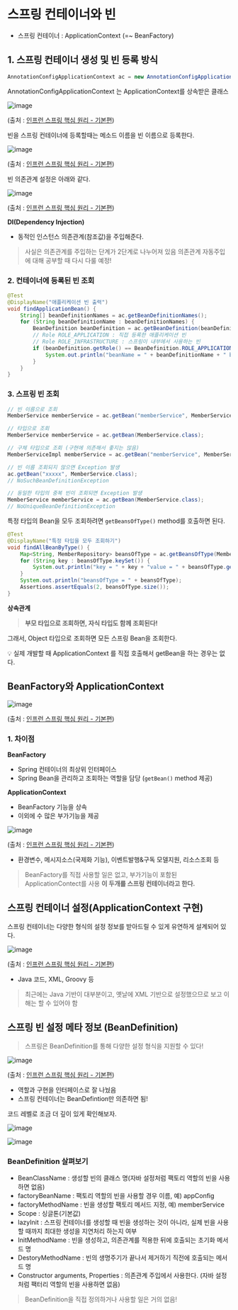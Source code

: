 # 스프링 컨테이너와 빈

- 스프링 컨테이너 : ApplicationContext (=~ BeanFactory)

## 1. 스프링 컨테이너 생성 및 빈 등록 방식

```java
AnnotationConfigApplicationContext ac = new AnnotationConfigApplicationContext(AppConfig.class);
```

AnnotationConfigApplicationContext 는 ApplicationContext를 상속받은 클래스

![image](https://user-images.githubusercontent.com/42997924/180614883-6b7da137-30bc-46a7-ad32-cac7f072aefa.png)

(출처 : [인프런 스프링 핵심 원리 - 기본편](https://www.inflearn.com/course/%EC%8A%A4%ED%94%84%EB%A7%81-%ED%95%B5%EC%8B%AC-%EC%9B%90%EB%A6%AC-%EA%B8%B0%EB%B3%B8%ED%8E%B8/unit/55352))

빈을 스프링 컨테이너에 등록할때는 메소드 이름을 빈 이름으로 등록한다.

![image](https://user-images.githubusercontent.com/42997924/180614888-8de585da-f25e-41f2-944d-506cf9889258.png)

(출처 : [인프런 스프링 핵심 원리 - 기본편](https://www.inflearn.com/course/%EC%8A%A4%ED%94%84%EB%A7%81-%ED%95%B5%EC%8B%AC-%EC%9B%90%EB%A6%AC-%EA%B8%B0%EB%B3%B8%ED%8E%B8/unit/55352))

빈 의존관계 설정은 아래와 같다.

![image](https://user-images.githubusercontent.com/42997924/180614894-97c78c3e-e77c-4675-8008-e9a14a5c63ec.png)

(출처 : [인프런 스프링 핵심 원리 - 기본편](https://www.inflearn.com/course/%EC%8A%A4%ED%94%84%EB%A7%81-%ED%95%B5%EC%8B%AC-%EC%9B%90%EB%A6%AC-%EA%B8%B0%EB%B3%B8%ED%8E%B8/unit/55352))

**DI(Dependency Injection)**

- 동적인 인스턴스 의존관계(참조값)을 주입해준다.

> 사실은 의존관계를 주입하는 단계가 2단계로 나누어져 있음
> 의존관계 자동주입에 대해 공부할 때 다시 다룰 예정!

### 2. 컨테이너에 등록된 빈 조회

```java
@Test
@DisplayName("애플리케이션 빈 출력")
void findApplicationBean() {
    String[] beanDefinitionNames = ac.getBeanDefinitionNames();
    for (String beanDefinitionName : beanDefinitionNames) {
        BeanDefinition beanDefinition = ac.getBeanDefinition(beanDefinitionName);
        // Role ROLE_APPLICATION : 직접 등록한 애플리케이션 빈
        // Role ROLE_INFRASTRUCTURE : 스프링이 내부에서 사용하는 빈
        if (beanDefinition.getRole() == BeanDefinition.ROLE_APPLICATION) {
            System.out.println("beanName = " + beanDefinitionName + " beanDefinition = " + beanDefinition);
        }
    }
}
```

### 3. 스프링 빈 조회

```java
// 빈 이름으로 조회
MemberService memberService = ac.getBean("memberService", MemberService.class);

// 타입으로 조회
MemberService memberService = ac.getBean(MemberService.class);

// 구체 타입으로 조회 (구현에 의존해서 좋지는 않음)
MemberServiceImpl memberService = ac.getBean("memberService", MemberServiceImpl.class);

// 빈 이름 조회되지 않으면 Exception 발생
ac.getBean("xxxxx", MemberService.class);
// NoSuchBeanDefinitionException

// 동일한 타입의 중복 빈이 조회되면 Exception 발생
MemberService memberService = ac.getBean(MemberService.class);
// NoUniqueBeanDefinitionException
```

특정 타입의 Bean을 모두 조회하려면 `getBeansOfType()` method를 호출하면 된다.

```java
@Test
@DisplayName("특정 타입을 모두 조회하기")
void findAllBeanByType() {
    Map<String, MemberRepository> beansOfType = ac.getBeansOfType(MemberRepository.class);
    for (String key : beansOfType.keySet()) {
        System.out.println("key = " + key + "value = " + beansOfType.get(key));
    }
    System.out.println("beansOfType = " + beansOfType);
    Assertions.assertEquals(2, beansOfType.size());
}
```

**상속관계**

> **부모 타입으로 조회하면, 자식 타입도 함께 조회된다!**

그래서, Object 타입으로 조회하면 모든 스프링 Bean을 조회한다.

<aside>
💡 실제 개발할 때 ApplicationContext 를 직접 호출해서 getBean을 하는 경우는 없다.
</aside>

## BeanFactory와 ApplicationContext

![image](https://user-images.githubusercontent.com/42997924/180614897-0871a9a6-eb37-4825-9485-defd6fccd35b.png)

(출처 : [인프런 스프링 핵심 원리 - 기본편](https://www.inflearn.com/course/%EC%8A%A4%ED%94%84%EB%A7%81-%ED%95%B5%EC%8B%AC-%EC%9B%90%EB%A6%AC-%EA%B8%B0%EB%B3%B8%ED%8E%B8/unit/55352))

### 1. 차이점

**BeanFactory**

- Spring 컨테이너의 최상위 인터페이스
- Spring Bean을 관리하고 조회하는 역할을 담당 (`getBean()` method 제공)

**ApplicationContext**

- BeanFactory 기능을 상속
- 이외에 수 많은 부가기능을 제공

![image](https://user-images.githubusercontent.com/42997924/180614901-efe5ced8-2ded-46ed-8c6a-02b8053eed7b.png)

(출처 : [인프런 스프링 핵심 원리 - 기본편](https://www.inflearn.com/course/%EC%8A%A4%ED%94%84%EB%A7%81-%ED%95%B5%EC%8B%AC-%EC%9B%90%EB%A6%AC-%EA%B8%B0%EB%B3%B8%ED%8E%B8/unit/55352))

- 환경변수, 메시지소스(국제화 기능), 이벤트발행&구독 모델지원, 리소스조회 등

> BeanFactory를 직접 사용할 일은 없고,  부가기능이 포함된 ApplicationContect를 사용
> **이 두개를 스프링 컨테이너라고 한다.**

## 스프링 컨테이너 설정(ApplicationContext 구현)

스프링 컨테이너는 다양한 형식의 설정 정보를 받아드릴 수 있게 유연하게 설계되어 있다.

![image](https://user-images.githubusercontent.com/42997924/180614907-ad73477e-adc0-4538-a35a-6a008b894845.png)

(출처 : [인프런 스프링 핵심 원리 - 기본편](https://www.inflearn.com/course/%EC%8A%A4%ED%94%84%EB%A7%81-%ED%95%B5%EC%8B%AC-%EC%9B%90%EB%A6%AC-%EA%B8%B0%EB%B3%B8%ED%8E%B8/unit/55352))

- Java 코드, XML, Groovy 등

> 최근에는 Java 기반이 대부분이고, 옛날에 XML 기반으로 설정했으므로 보고 이해는 할 수 있어야 함

## 스프링 빈 설정 메타 정보 (BeanDefinition)

> 스프링은 BeanDefinition를 통해 다양한 설정 형식을 지원할 수 있다!

![image](https://user-images.githubusercontent.com/42997924/180614917-682abeb6-517d-47a3-8c5b-70b8c20c73ba.png)

(출처 : [인프런 스프링 핵심 원리 - 기본편](https://www.inflearn.com/course/%EC%8A%A4%ED%94%84%EB%A7%81-%ED%95%B5%EC%8B%AC-%EC%9B%90%EB%A6%AC-%EA%B8%B0%EB%B3%B8%ED%8E%B8/unit/55352))

- 역할과 구현을 인터페이스로 잘 나눴음
- 스프링 컨테이너는 BeanDefintion만 의존하면 됨!

코드 레벨로 조금 더 깊이 있게 확인해보자.

![image](https://user-images.githubusercontent.com/42997924/180614925-5b91c931-8a85-4757-8b2d-1c9a8af022f7.png)

![image](https://user-images.githubusercontent.com/42997924/180614935-7fcce192-25d1-4cb3-bf0f-fe5612cbe13e.png)

### BeanDefinition 살펴보기

- BeanClassName : 생성할 빈의 클래스 명(자바 설정처럼 팩토리 역할의 빈을 사용하면 없음)
- factoryBeanName : 팩토리 역할의 빈을 사용할 경우 이름, 예) appConfig
- factoryMethodName : 빈을 생성할 팩토리 메서드 지정, 예) memberService
- Scope : 싱글톤(기본값)
- lazyInit : 스프링 컨테이너를 생성할 때 빈을 생성하는 것이 아니라, 실제 빈을 사용할 때까지 최대한 생성을 지연처리 하는지 여부
- InitMethodName : 빈을 생성하고, 의존관계를 적용한 뒤에 호출되는 초기화 메서드 명
- DestoryMethodName : 빈의 생명주기가 끝나서 제거하기 직전에 호출되는 메서드 명
- Constructor arguments, Properties : 의존관계 주입에서 사용한다. (자바 설정처럼 팩터리 역할의 빈을 사용하면 없음)

> BeanDefinition을 직접 정의하거나 사용할 일은 거의 없음!
